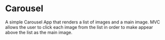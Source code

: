 # Carousel
A simple Carousel App that renders a list of images and a main image. MVC allows the user to click each image from the list in order to make appear above the list as the main image.
